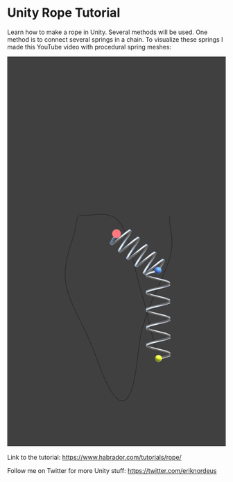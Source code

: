 # Unity Rope Tutorial

Learn how to make a rope in Unity. Several methods will be used. One method is to connect several springs in a chain. To visualize these springs I made this YouTube video with procedural spring meshes:

[![Link to youtube video spring pendulum](/_media/spring-pendulum.png?raw=true)](https://www.youtube.com/shorts/tjZPLA_oVOo) 

Link to the tutorial: https://www.habrador.com/tutorials/rope/

Follow me on Twitter for more Unity stuff: https://twitter.com/eriknordeus
